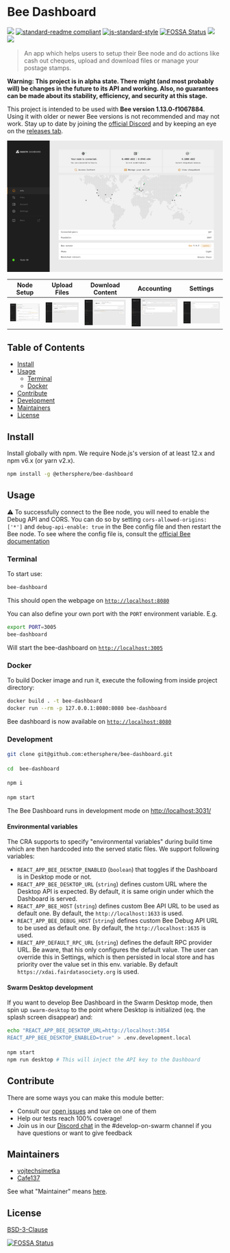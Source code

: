 # Bee Dashboard

[![](https://img.shields.io/badge/made%20by-Swarm-blue.svg?style=flat-square)](https://swarm.ethereum.org/)
[![standard-readme compliant](https://img.shields.io/badge/standard--readme-OK-brightgreen.svg?style=flat-square)](https://github.com/RichardLitt/standard-readme)
[![js-standard-style](https://img.shields.io/badge/code%20style-standard-brightgreen.svg?style=flat-square)](https://github.com/feross/standard)
[![FOSSA Status](https://app.fossa.com/api/projects/git%2Bgithub.com%2Fethersphere%2Fbee-dashboard.svg?type=shield)](https://app.fossa.com/projects/git%2Bgithub.com%2Fethersphere%2Fbee-dashboard?ref=badge_shield)
![](https://img.shields.io/badge/npm-%3E%3D6.9.0-orange.svg?style=flat-square)
![](https://img.shields.io/badge/Node.js-%3E%3D14.0.0-orange.svg?style=flat-square)

> An app which helps users to setup their Bee node and do actions like cash out cheques, upload and download files or
> manage your postage stamps.

**Warning: This project is in alpha state. There might (and most probably will) be changes in the future to its API and
working. Also, no guarantees can be made about its stability, efficiency, and security at this stage.**

This project is intended to be used with **Bee version <!-- SUPPORTED_BEE_START -->1.13.0-f1067884<!-- SUPPORTED_BEE_END -->**.
Using it with older or newer Bee versions is not recommended and may not work. Stay up to date by joining the
[official Discord](https://discord.gg/GU22h2utj6) and by keeping an eye on the
[releases tab](https://github.com/ethersphere/bee-dashboard/releases).

![Status page](/ui_samples/info.png)

| Node Setup                           | Upload Files                           | Download Content                           | Accounting                                | Settings                           |
| ------------------------------------ | -------------------------------------- | ------------------------------------------ | ----------------------------------------- | ---------------------------------------- |
| ![Setup](/ui_samples/node_setup.png) | ![Upload](/ui_samples/file_upload.png) | ![Download](/ui_samples/file_download.png) | ![Accounting](/ui_samples/accounting.png) | ![Settings](/ui_samples/settings.png) |

## Table of Contents

- [Install](#install)
- [Usage](#usage)
  - [Terminal](#terminal)
  - [Docker](#docker)
- [Contribute](#contribute)
- [Development](#development)
- [Maintainers](#maintainers)
- [License](#license)

## Install

Install globally with npm. We require Node.js's version of at least 12.x and npm v6.x (or yarn v2.x).

```sh
npm install -g @ethersphere/bee-dashboard
```

## Usage

:warning: To successfully connect to the Bee node, you will need to enable the Debug API and CORS. You can do so by
setting `cors-allowed-origins: ['*']` and `debug-api-enable: true` in the Bee config file and then restart the Bee node.
To see where the config file is, consult the
[official Bee documentation](https://docs.ethswarm.org/docs/working-with-bee/configuration#configuring-bee-installed-using-a-package-manager)

### Terminal

To start use:

```sh
bee-dashboard
```

This should open the webpage on [`http://localhost:8080`](http://localhost:8080)

You can also define your own port with the `PORT` environment variable. E.g.

```sh
export PORT=3005
bee-dashboard
```

Will start the bee-dashboard on [`http://localhost:3005`](http://localhost:3005)

### Docker

To build Docker image and run it, execute the following from inside project directory:

```sh
docker build . -t bee-dashboard
docker run --rm -p 127.0.0.1:8080:8080 bee-dashboard
```

Bee dashboard is now available on [`http://localhost:8080`](http://localhost:8080)

### Development

```sh
git clone git@github.com:ethersphere/bee-dashboard.git

cd  bee-dashboard

npm i

npm start
```

The Bee Dashboard runs in development mode on [http://localhost:3031/](http://localhost:3031/)

#### Environmental variables

The CRA supports to specify "environmental variables" during build time which are then hardcoded into the served static files. 
We support following variables:

 - `REACT_APP_BEE_DESKTOP_ENABLED` (`boolean`) that toggles if the Dashboard is in Desktop mode or not.
 - `REACT_APP_BEE_DESKTOP_URL` (`string`) defines custom URL where the Desktop API is expected. By default, it is same origin under which the Dashboard is served.
 - `REACT_APP_BEE_HOST` (`string`) defines custom Bee API URL to be used as default one. By default, the `http://localhost:1633` is used.
 - `REACT_APP_BEE_DEBUG_HOST` (`string`) defines custom Bee Debug API URL to be used as default one. By default, the `http://localhost:1635` is used.
 - `REACT_APP_DEFAULT_RPC_URL` (`string`) defines the default RPC provider URL. Be aware, that his only configures the default value. The user can override this in Settings, which is then persisted in local store and has priority over the value set in this env. variable. By default `https://xdai.fairdatasociety.org` is used.

#### Swarm Desktop development

If you want to develop Bee Dashboard in the Swarm Desktop mode, then spin up `swarm-desktop` to the point where Desktop is initialized (eq. the splash screen disappear) and:

```sh
echo "REACT_APP_BEE_DESKTOP_URL=http://localhost:3054
REACT_APP_BEE_DESKTOP_ENABLED=true" > .env.development.local

npm start
npm run desktop # This will inject the API key to the Dashboard 
```

## Contribute

There are some ways you can make this module better:

- Consult our [open issues](https://github.com/ethersphere/bee-dashboard/issues) and take on one of them
- Help our tests reach 100% coverage!
- Join us in our [Discord chat](https://discord.gg/wdghaQsGq5) in the #develop-on-swarm channel if you have questions or
  want to give feedback

## Maintainers

- [vojtechsimetka](https://github.com/vojtechsimetka)
- [Cafe137](https://github.com/Cafe137)

See what "Maintainer" means [here](https://github.com/ethersphere/repo-maintainer).

## License

[BSD-3-Clause](./LICENSE)


[![FOSSA Status](https://app.fossa.com/api/projects/git%2Bgithub.com%2Fethersphere%2Fbee-dashboard.svg?type=large)](https://app.fossa.com/projects/git%2Bgithub.com%2Fethersphere%2Fbee-dashboard?ref=badge_large)
